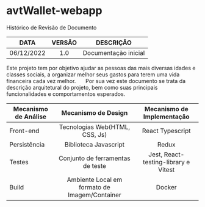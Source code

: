 # avtWallet-webapp

Histórico de Revisão de Documento

|DATA|VERSÃO|DESCRIÇÃO|
| :-: | :-: | :-: |
|06/12/2022|1.0|Documentação inicial|

Este projeto tem por objetivo ajudar as pessoas das mais diversas idades e classes sociais, a organizar melhor seus gastos para terem uma vida financeira cada vez melhor.
`	`Por sua vez este documento se trata da descrição arquitetural do projeto, bem como suas principais funcionalidades e comportamentos esperados.

|Mecanismo de Análise|Mecanismo de Design|Mecanismo de Implementação|
| - | :-: | :-: |
|Front-end|Tecnologias Web(HTML, CSS, Js)|React Typescript|
|Persistência|Biblioteca Javascript|Redux|
|Testes|Conjunto de ferramentas de teste|Jest, React-testing-library e Vitest|
|Build|Ambiente Local em formato de Imagem/Container|Docker|
